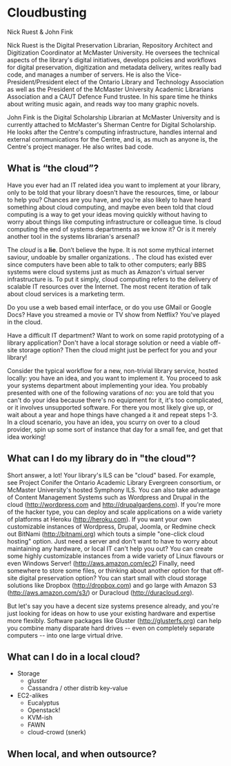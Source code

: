 ﻿Cloudbusting
===

Nick Ruest & John Fink


Nick Ruest is the Digital Preservation Librarian, Repository Architect and Digitization Coordinator at McMaster University. He oversees the technical aspects of the library's digital initiatives, develops policies and workflows for digital preservation, digitization and metadata delivery, writes really bad code, and manages a number of servers. He is also the Vice-President/President elect of the Ontario Library and Technology Association as well as the President of the McMaster University Academic Librarians Association and a CAUT Defence Fund trustee. In his spare time he thinks about writing music again, and reads way too many graphic novels.


John Fink is the Digital Scholarship Librarian at McMaster University and is currently attached to McMaster's Sherman Centre for Digital Scholarship.  He looks after the Centre's computing infrastructure, handles internal and external communications for the Centre, and is, as much as anyone is, the Centre's project manager. He also writes bad code.

## What is “the cloud”? 

Have you ever had an IT related idea you want to implement at your library, only to be told that your library doesn't have the resources, time, or labour to help you? Chances are you have, and you're also likely to have heard something about cloud computing, and maybe even been told that cloud computing is a way to get your ideas moving quickly without having to worry about things like computing infrastructure or colleague time. Is cloud computing the end of systems departments as we know it? Or is it merely another tool in the systems librarian's arsenal?

The _cloud_ is a **lie**. Don’t believe the hype. It is not some mythical internet saviour, undoable by smaller organizations.  . The cloud has existed ever since computers have been able to talk to other computers; early BBS systems were cloud systems just as much as Amazon's virtual server infrastructure is. To put it simply, cloud computing refers to the delivery of scalable IT resources over the Internet. The most recent iteration of talk about cloud services is a marketing term.

Do you use a web based email interface, or do you use GMail or Google Docs? Have you streamed a movie or TV show from Netflix?  You've played in the cloud. 

Have a difficult IT department? Want to work on some rapid prototyping of a library application? Don't have a local storage solution or need a viable off-site storage option? Then the cloud might just be perfect for you and your library!

Consider the typical workflow for a new, non-trivial library service, hosted locally: you have an idea, and you want to implement it. You proceed to ask your systems department about implementing your idea. You probably presented with one of the following varations of _no_: you are told that you can't do your idea because there's no equipment for it, it's too complicated, or it involves unsupported software. For there you most likely give up, or wait about a year and hope things have changed a it and repeat steps 1-3. In a cloud scenario, you have an idea, you scurry on over to a cloud provider, spin up some sort of instance that day for a small fee, and get that idea working!

## What can I do my library do in "the cloud"?

Short answer, a lot! Your library's ILS can be "cloud" based. For example, see Project Conifer the Ontario Academic Library Evergreen consortium, or McMaster University's hosted Symphony ILS. You can also take advantage of Content Management Systems such as Wordpress and Drupal in the cloud (http://wordpress.com and http://drupalgardens.com). If you're more of the hacker type, you can deploy and scale applications on a wide variety of platforms at Heroku (http://heroku.com). If you want your own customizable instances of Wordpress, Drupal, Joomla, or Redmine check out BitNami (http://bitnami.org) which touts a simple "one-click cloud hosting" option. Just need a server and don't want to have to worry about maintaining any hardware, or local IT can't help you out? You can create some highly customizable instances from a wide variety of Linux flavours or even Windows Server! (http://aws.amazon.com/ec2) Finally, need somewhere to store some files, or thinking about another option for that off-site digital preservation option? You can start small with cloud storage solutions like Dropbox (http://dropbox.com) and go large with Amazon S3 (http://aws.amazon.com/s3/) or Duracloud (http://duracloud.org).

But let's say you have a decent size systems presence already, and you're just looking for ideas on how to use your existing hardware and expertise more flexibly.  Software packages like Gluster (http://glusterfs.org) can help you combine many disparate hard drives -- even on completely separate computers -- into one large virtual drive. 

## What can I do in a local cloud?

* Storage
  * gluster
  * Cassandra / other distrib key-value
* EC2-alikes
  * Eucalyptus
  * Openstack!
  * KVM-ish
  * FAWN
  * cloud-crowd (snerk)

## When local, and when outsource?

